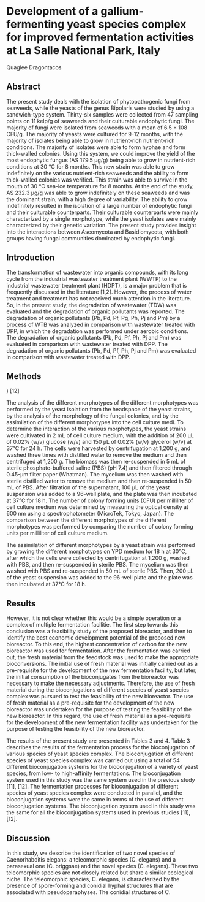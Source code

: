 # Development of a gallium-fermenting yeast species complex for improved fermentation activities at La Salle National Park, Italy
Quaglee Dragontacos


## Abstract
The present study deals with the isolation of phytopathogenic fungi from seaweeds, while the yeasts of the genus Bipolaris were studied by using a sandwich-type system. Thirty-six samples were collected from 47 sampling points on 11 kelp/g of seaweeds and their culturable endophytic fungi. The majority of fungi were isolated from seaweeds with a mean of 6.5 × 108 CFU/g. The majority of yeasts were cultured for 9-12 months, with the majority of isolates being able to grow in nutrient-rich nutrient-rich conditions. The majority of isolates were able to form hyphae and form thick-walled colonies. Using this system, we could improve the yield of the most endophytic fungus (AS 179.5 µg/g) being able to grow in nutrient-rich conditions at 30 °C for 8 months. This new strain was able to grow indefinitely on the various nutrient-rich seaweeds and the ability to form thick-walled colonies was verified. This strain was able to survive in the mouth of 30 °C sea-ice temperature for 8 months. At the end of the study, AS 232.3 µg/g was able to grow indefinitely on these seaweeds and was the dominant strain, with a high degree of variability. The ability to grow indefinitely resulted in the isolation of a large number of endophytic fungi and their culturable counterparts. Their culturable counterparts were mainly characterized by a single morphotype, while the yeast isolates were mainly characterized by their genetic variation. The present study provides insight into the interactions between Ascomycota and Basidiomycota, with both groups having fungal communities dominated by endophytic fungi.


## Introduction
The transformation of wastewater into organic compounds, with its long cycle from the industrial wastewater treatment plant (WWTP) to the industrial wastewater treatment plant (HDPT), is a major problem that is frequently discussed in the literature [1,2]. However, the process of water treatment and treatment has not received much attention in the literature. So, in the present study, the degradation of wastewater (TDW) was evaluated and the degradation of organic pollutants was reported. The degradation of organic pollutants (Pb, Pd, Pf, Pg, Ph, Pj and Pm) by a process of WTB was analyzed in comparison with wastewater treated with DPP, in which the degradation was performed under aerobic conditions. The degradation of organic pollutants (Pb, Pd, Pf, Ph, Pj and Pm) was evaluated in comparison with wastewater treated with DPP. The degradation of organic pollutants (Pb, Pd, Pf, Ph, Pj and Pm) was evaluated in comparison with wastewater treated with DPP.


## Methods
) [12]

The analysis of the different morphotypes of the different morphotypes was performed by the yeast isolation from the headspace of the yeast strains, by the analysis of the morphology of the fungal colonies, and by the assimilation of the different morphotypes into the cell culture medi. To determine the interaction of the various morphotypes, the yeast strains were cultivated in 2 mL of cell culture medium, with the addition of 200 µL of 0.02% (w/v) glucose (w/v) and 150 µL of 0.02% (w/v) glycerol (w/v) at 37°C for 24 h. The cells were harvested by centrifugation at 1,200 g, and washed three times with distilled water to remove the medium and then centrifuged at 1,200 g. The biomass was then re-suspended in 5 mL of sterile phosphate-buffered saline (PBS) (pH 7.4) and then filtered through 0.45-µm filter paper (Whatman). The mycelium was then washed with sterile distilled water to remove the medium and then re-suspended in 50 mL of PBS. After filtration of the supernatant, 100 µL of the yeast suspension was added to a 96-well plate, and the plate was then incubated at 37°C for 18 h. The number of colony forming units (CFU) per milliliter of cell culture medium was determined by measuring the optical density at 600 nm using a spectrophotometer (MicroTek, Tokyo, Japan). The comparison between the different morphotypes of the different morphotypes was performed by comparing the number of colony forming units per milliliter of cell culture medium.

The assimilation of different morphotypes by a yeast strain was performed by growing the different morphotypes on YPD medium for 18 h at 30°C, after which the cells were collected by centrifugation at 1,200 g, washed with PBS, and then re-suspended in sterile PBS. The mycelium was then washed with PBS and re-suspended in 50 mL of sterile PBS. Then, 200 µL of the yeast suspension was added to the 96-well plate and the plate was then incubated at 37°C for 18 h.


## Results
However, it is not clear whether this would be a simple operation or a complex of multiple fermentation facilitie. The first step towards this conclusion was a feasibility study of the proposed bioreactor, and then to identify the best economic development potential of the proposed new bioreactor. To this end, the highest concentration of carbon for the new bioreactor was used for fermentation. After the fermentation was carried out, the fresh material from the feedstock was used to make the appropriate bioconversions. The initial use of fresh material was initially carried out as a pre-requisite for the development of the new fermentation facility, but later, the initial consumption of the bioconjugates from the bioreactor was necessary to make the necessary adjustments. Therefore, the use of fresh material during the bioconjugations of different species of yeast species complex was pursued to test the feasibility of the new bioreactor. The use of fresh material as a pre-requisite for the development of the new bioreactor was undertaken for the purpose of testing the feasibility of the new bioreactor. In this regard, the use of fresh material as a pre-requisite for the development of the new fermentation facility was undertaken for the purpose of testing the feasibility of the new bioreactor.

The results of the present study are presented in Tables 3 and 4. Table 3 describes the results of the fermentation process for the bioconjugation of various species of yeast species complex. The bioconjugation of different species of yeast species complex was carried out using a total of 54 different bioconjugation systems for the bioconjugation of a variety of yeast species, from low- to high-affinity fermentations. The bioconjugation system used in this study was the same system used in the previous study [11], [12]. The fermentation processes for bioconjugation of different species of yeast species complex were conducted in parallel, and the bioconjugation systems were the same in terms of the use of different bioconjugation systems. The bioconjugation system used in this study was the same for all the bioconjugation systems used in previous studies [11], [12].


## Discussion
In this study, we describe the identification of two novel species of Caenorhabditis elegans: a teleomorphic species (C. elegans) and a parasexual one (C. briggsae) and the novel species (C. elegans). These two teleomorphic species are not closely related but share a similar ecological niche. The teleomorphic species, C. elegans, is characterized by the presence of spore-forming and conidial hyphal structures that are associated with pseudoparaphyses. The conidial structures of C.
